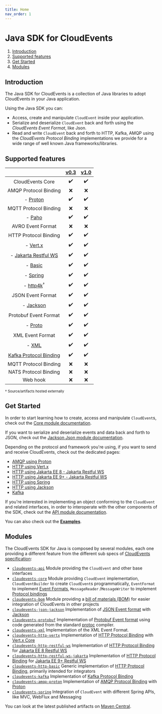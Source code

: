 ```yaml
---
title: Home
nav_order: 1
---
```


# Java SDK for CloudEvents

1. [Introduction](#introduction)
1. [Supported features](#supported-features)
1. [Get Started](#get-started)
1. [Modules](#modules)

## Introduction

The Java SDK for CloudEvents is a collection of Java libraries to adopt
CloudEvents in your Java application.

Using the Java SDK you can:

-   Access, create and manipulate `CloudEvent` inside your application.
-   Serialize and deserialize `CloudEvent` back and forth using the _CloudEvents
    Event Format_, like Json.
-   Read and write `CloudEvent` back and forth to HTTP, Kafka, AMQP using the
    _CloudEvents Protocol Binding_ implementations we provide for a wide range
    of well known Java frameworks/libraries.

## Supported features

|                                                    | [v0.3](https://github.com/cloudevents/spec/tree/v0.3) | [v1.0](https://github.com/cloudevents/spec/tree/v1.0) |
|:--------------------------------------------------:|:-----------------------------------------------------:|:-----------------------------------------------------:|
|                  CloudEvents Core                  |                  :heavy_check_mark:                   |                  :heavy_check_mark:                   |
|               AMQP Protocol Binding                |                          :x:                          |                          :x:                          |
|             - [Proton](amqp-proton.md)             |                  :heavy_check_mark:                   |                  :heavy_check_mark:                   |
 |               MQTT Protocol Binding                |                          :x:                          |                          :x:                          |
 |               - [Paho](mqtt-paho.md)               |                  :heavy_check_mark:                   |                  :heavy_check_mark:                   |
|                 AVRO Event Format                  |                          :x:                          |                          :x:                          |
|               HTTP Protocol Binding                |                  :heavy_check_mark:                   |                  :heavy_check_mark:                   |
|             - [Vert.x](http-vertx.md)              |                  :heavy_check_mark:                   |                  :heavy_check_mark:                   |
| - [Jakarta Restful WS](http-jakarta-restful-ws.md) |                  :heavy_check_mark:                   |                  :heavy_check_mark:                   |
|              - [Basic](http-basic.md)              |                  :heavy_check_mark:                   |                  :heavy_check_mark:                   |
|               - [Spring](spring.md)                |                  :heavy_check_mark:                   |                  :heavy_check_mark:                   |
|           - [http4k][http4k]<sup>†</sup>           |                  :heavy_check_mark:                   |                  :heavy_check_mark:                   |
|                 JSON Event Format                  |                  :heavy_check_mark:                   |                  :heavy_check_mark:                   |
|            - [Jackson](json-jackson.md)            |                  :heavy_check_mark:                   |                  :heavy_check_mark:                   |
|               Protobuf Event Format                |                  :heavy_check_mark:                   |                  :heavy_check_mark:                   |
|               - [Proto](protobuf.md)               |                  :heavy_check_mark:                   |                  :heavy_check_mark:                   |
|                  XML Event Format                  |                  :heavy_check_mark:                   |                  :heavy_check_mark:                   |
|                  - [XML](xml.md)                   |                  :heavy_check_mark:                   |                  :heavy_check_mark:                   |
|         [Kafka Protocol Binding](kafka.md)         |                  :heavy_check_mark:                   |                  :heavy_check_mark:                   |
|               MQTT Protocol Binding                |                          :x:                          |                          :x:                          |
|               NATS Protocol Binding                |                          :x:                          |                          :x:                          |
|                      Web hook                      |                          :x:                          |                          :x:                          |

<sub>† Source/artifacts hosted externally</sub>

## Get Started

In order to start learning how to create, access and manipulate `CloudEvent`s,
check out the [Core module documentation](core.md).

If you want to serialize and deserialize events and data back and forth to JSON,
check out the [Jackson Json module documentation](json-jackson.md).

Depending on the protocol and framework you're using, if you want to send and
receive CloudEvents, check out the dedicated pages:

-   [AMQP using Proton](amqp-proton.md)
-   [HTTP using Vert.x](http-vertx.md)
-   [HTTP using Jakarta EE 8 - Jakarta Restful WS](http-jakarta-restful-ws.md)
-   [HTTP using Jakarta EE 9+ - Jakarta Restful WS](http-jakarta-restful-ws-jakarta.md)
-   [HTTP using Spring](spring.md)
-   [HTTP using Jackson](json-jackson.md)
-   [Kafka](kafka.md)

If you're interested in implementing an object conforming to the `CloudEvent`
and related interfaces, in order to interoperate with the other components of
the SDK, check out the [API module documentation](api.md).

You can also check out the
[**Examples**](https://github.com/cloudevents/sdk-java/tree/main/examples).

## Modules

The CloudEvents SDK for Java is composed by several modules, each one providing
a different feature from the different sub specs of
[CloudEvents specification](#supported-features):

-   [`cloudevents-api`] Module providing the `CloudEvent` and other base
    interfaces
-   [`cloudevents-core`] Module providing `CloudEvent` implementation,
    `CloudEventBuilder` to create `CloudEvent`s programmatically, `EventFormat`
    to implement
    [Event Formats](https://github.com/cloudevents/spec/blob/v1.0/spec.md#event-format),
    `MessageReader` /`MessageWriter` to implement
    [Protocol bindings](https://github.com/cloudevents/spec/blob/v1.0/spec.md#protocol-binding)
-   [`cloudevents-bom`] Module providing a
    [bill of materials (BOM)](https://maven.apache.org/guides/introduction/introduction-to-dependency-mechanism.html#bill-of-materials-bom-poms)
    for easier integration of CloudEvents in other projects
-   [`cloudevents-json-jackson`] Implementation of [JSON Event format] with
    [Jackson](https://github.com/FasterXML/jackson)
-   [`cloudevents-protobuf`] Implementation of [Protobuf Event format] using code generated
    from the standard [protoc](https://github.com/protocolbuffers/protobuf) compiler.
-   [`cloudevents-xml`] Implementation of the XML Event Format.
-   [`cloudevents-http-vertx`] Implementation of [HTTP Protocol Binding] with
    [Vert.x Core](https://vertx.io/)
-   [`cloudevents-http-restful-ws`] Implementation of [HTTP Protocol Binding]
    for [Jakarta EE 8 Restful WS](https://jakarta.ee/specifications/restful-ws/2.1/)
-   [`cloudevents-http-restful-ws-jakarta`] Implementation of  [HTTP Protocol Binding]
      for [Jakarta EE 9+ Restful WS](https://jakarta.ee/specifications/restful-ws/)
-   [`cloudevents-http-basic`] Generic implementation of [HTTP Protocol
    Binding], primarily intended for integrators
-   [`cloudevents-kafka`] Implementation of [Kafka Protocol Binding]
-   [`cloudevents-amqp-proton`] Implementation of [AMQP Protocol Binding] with
    [Proton](http://qpid.apache.org/proton/)
-   [`cloudevents-spring`] Integration of `CloudEvent` with different Spring
    APIs, like MVC, WebFlux and Messaging

You can look at the latest published artifacts on
[Maven Central](https://search.maven.org/search?q=g:io.cloudevents).

[JSON Event format]: https://github.com/cloudevents/spec/blob/v1.0/json-format.md
[Protobuf Event format]: https://github.com/cloudevents/spec/blob/v1.0.1/protobuf-format.md
[HTTP Protocol Binding]: https://github.com/cloudevents/spec/blob/v1.0/http-protocol-binding.md
[Kafka Protocol Binding]: https://github.com/cloudevents/spec/blob/v1.0/kafka-protocol-binding.md
[AMQP Protocol Binding]: https://github.com/cloudevents/spec/blob/v1.0/amqp-protocol-binding.md
[`cloudevents-api`]: https://github.com/cloudevents/sdk-java/tree/main/api
[`cloudevents-bom`]: https://github.com/cloudevents/sdk-java/tree/main/bom
[`cloudevents-core`]: https://github.com/cloudevents/sdk-java/tree/main/core
[`cloudevents-json-jackson`]: https://github.com/cloudevents/sdk-java/tree/main/formats/json-jackson
[`cloudevents-protobuf`]: https://github.com/cloudevents/sdk-java/tree/main/formats/protobuf
[`cloudevents-xml`]: https://github.com/cloudevents/sdk-java/tree/main/formats/xml
[`cloudevents-http-vertx`]: https://github.com/cloudevents/sdk-java/tree/main/http/vertx
[`cloudevents-http-basic`]: https://github.com/cloudevents/sdk-java/tree/main/http/basic
[`cloudevents-http-restful-ws`]: https://github.com/cloudevents/sdk-java/tree/main/http/restful-ws
[`cloudevents-http-restful-ws-jakarta`]: https://github.com/cloudevents/sdk-java/tree/main/http/restful-ws-jakarta
[`cloudevents-kafka`]: https://github.com/cloudevents/sdk-java/tree/main/kafka
[`cloudevents-amqp-proton`]: https://github.com/cloudevents/sdk-java/tree/main/amqp
[`cloudevents-spring`]: https://github.com/cloudevents/sdk-java/tree/main/spring
[http4k]: https://www.http4k.org/guide/modules/cloud_events/
